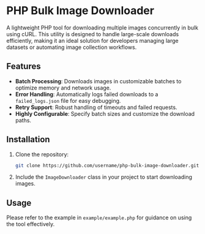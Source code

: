# PHP Bulk Image Downloader  

A lightweight PHP tool for downloading multiple images concurrently in bulk using cURL. This utility is designed to handle large-scale downloads efficiently, making it an ideal solution for developers managing large datasets or automating image collection workflows.  

## Features  
- **Batch Processing**: Downloads images in customizable batches to optimize memory and network usage.  
- **Error Handling**: Automatically logs failed downloads to a `failed_logs.json` file for easy debugging.  
- **Retry Support**: Robust handling of timeouts and failed requests.  
- **Highly Configurable**: Specify batch sizes and customize the download paths.  

## Installation  
1. Clone the repository:  
   ```bash
   git clone https://github.com/username/php-bulk-image-downloader.git
   ```  
2. Include the `ImageDownloader` class in your project to start downloading images.  

## Usage  
Please refer to the example in `example/example.php` for guidance on using the tool effectively.  
